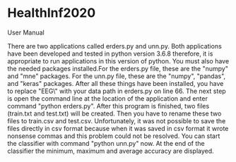 # HealthInf2020


User Manual

There are two applications called erders.py and unn.py. Both applications have been developed and tested in python version 3.6.8 therefore, it is appropriate to run applications in this version of python. You must also have the needed packages installed.For the erders.py file, these are the "numpy" and "mne" packages. For the unn.py file, these are the "numpy", "pandas", and "keras" packages.
After all these things have been installed, you have to replace "EEG\\" with your data path in erders.py on line 66.
The next step is open the command line at the location of the application and enter command "python erders.py".
After this program is finished, two files (train.txt and test.txt) will be created. Then you have to rename these two files to train.csv and test.csv. Unfortunately, it was not possible to save the files directly in csv format because when it was saved in csv format it wrote nonsense commas and this problem could not be resolved.
You can start the classifier with command "python unn.py" now.
At the end of the classifier the minimum, maximum and average accuracy are displayed.
